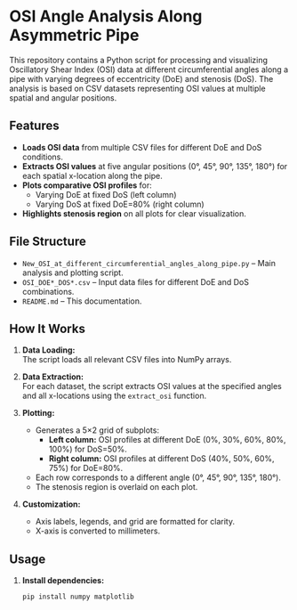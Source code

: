 # OSI Angle Analysis Along Asymmetric Pipe

This repository contains a Python script for processing and visualizing Oscillatory Shear Index (OSI) data at different circumferential angles along a pipe with varying degrees of eccentricity (DoE) and stenosis (DoS). The analysis is based on CSV datasets representing OSI values at multiple spatial and angular positions.

## Features

- **Loads OSI data** from multiple CSV files for different DoE and DoS conditions.
- **Extracts OSI values** at five angular positions (0°, 45°, 90°, 135°, 180°) for each spatial x-location along the pipe.
- **Plots comparative OSI profiles** for:
  - Varying DoE at fixed DoS (left column)
  - Varying DoS at fixed DoE=80% (right column)
- **Highlights stenosis region** on all plots for clear visualization.

## File Structure

- `New_OSI_at_different_circumferential_angles_along_pipe.py` – Main analysis and plotting script.
- `OSI_DOE*_DOS*.csv` – Input data files for different DoE and DoS combinations.
- `README.md` – This documentation.

## How It Works

1. **Data Loading:**  
   The script loads all relevant CSV files into NumPy arrays.

2. **Data Extraction:**  
   For each dataset, the script extracts OSI values at the specified angles and all x-locations using the `extract_osi` function.

3. **Plotting:**  
   - Generates a 5×2 grid of subplots:
     - **Left column:** OSI profiles at different DoE (0%, 30%, 60%, 80%, 100%) for DoS=50%.
     - **Right column:** OSI profiles at different DoS (40%, 50%, 60%, 75%) for DoE=80%.
   - Each row corresponds to a different angle (0°, 45°, 90°, 135°, 180°).
   - The stenosis region is overlaid on each plot.

4. **Customization:**  
   - Axis labels, legends, and grid are formatted for clarity.
   - X-axis is converted to millimeters.

## Usage

1. **Install dependencies:**
   ```sh
   pip install numpy matplotlib
